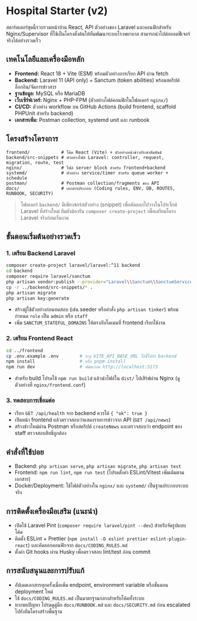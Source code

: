 ﻿# Hospital Starter (v2)

สตาร์ตเตอร์ชุดนี้รวบรวมหน้าบ้าน React, API ตัวอย่างของ Laravel และคอนฟิกสำหรับ Nginx/Supervisor ที่ใช้เป็นโครงตั้งต้นให้ทีมพัฒนาระบบโรงพยาบาล สามารถนำไปต่อยอดฟีเจอร์จริงได้อย่างรวดเร็ว

## เทคโนโลยีและเครื่องมือหลัก
- **Frontend:** React 18 + Vite (ESM) พร้อมตัวอย่างการเรียก API ผ่าน fetch
- **Backend:** Laravel 11 (API only) + Sanctum (token abilities) พร้อมสคริปต์ล็อกอิน/จัดการข่าวสาร
- **ฐานข้อมูล:** MySQL หรือ MariaDB
- **เว็บเซิร์ฟเวอร์:** Nginx + PHP-FPM (ตัวอย่างไฟล์คอนฟิกในโฟลเดอร์ `nginx/`)
- **CI/CD:** ตัวอย่าง workflow บน GitHub Actions (build frontend, scaffold PHPUnit สำหรับ backend)
- **เอกสารเพิ่ม:** Postman collection, systemd unit และ runbook

## โครงสร้างโครงการ
```
frontend/            # โค้ด React (Vite) + ตัวอย่างหน้าข่าวประชาสัมพันธ์
backend/src-snippets # ตัวอย่างไฟล์ Laravel: controller, request, migration, route, test
nginx/               # ไฟล์ server block สำหรับ frontend+backend
systemd/             # ตัวอย่าง service/timer สำหรับ queue worker + schedule
postman/             # Postman collection/fragments ของ API
docs/                # เอกสารประกอบ (Coding rules, ENV, DB, ROUTES, RUNBOOK, SECURITY)
```

> โฟลเดอร์ `backend/` มีเพียงซอร์สตัวอย่าง (snippet) เพื่อคัดลอกไปวางในโปรเจ็กต์ Laravel ที่สร้างใหม่ ทีมยังต้องรัน `composer create-project` เพื่อเตรียมโครง Laravel จริงก่อนเริ่มงาน

## ขั้นตอนเริ่มต้นอย่างรวดเร็ว

### 1. เตรียม Backend Laravel
```bash
composer create-project laravel/laravel:^11 backend
cd backend
composer require laravel/sanctum
php artisan vendor:publish --provider="Laravel\\Sanctum\\SanctumServiceProvider"
cp -r ../backend/src-snippets/* .
php artisan migrate
php artisan key:generate
```
- สร้างผู้ใช้ตัวอย่างก่อนทดสอบ (เช่น seeder หรือคำสั่ง `php artisan tinker`) พร้อมกำหนด `role` เป็น `admin` หรือ `staff`
- เพิ่ม `SANCTUM_STATEFUL_DOMAINS` ให้ตรงกับโดเมนที่ frontend เรียกใช้งาน

### 2. เตรียม Frontend React
```bash
cd ../frontend
cp .env.example .env        # ระบุ VITE_API_BASE_URL ให้ชี้ไปยัง backend
npm install                 # หรือ pnpm install
npm run dev                 # พัฒนาบน http://localhost:5173
```
- สำหรับ build โปรดใช้ `npm run build` แล้วนำไฟล์ใน `dist/` ไปเสิร์ฟผ่าน Nginx (ดูตัวอย่างที่ `nginx/frontend.conf`)

### 3. ทดสอบการเชื่อมต่อ
- เรียก `GET /api/health` จาก backend ควรได้ `{ "ok": true }`
- เปิดหน้า frontend แล้วตรวจสอบว่าแสดงรายการข่าวจาก API (`GET /api/news`)
- สร้างข่าวใหม่ผ่าน Postman หรือสคริปต์ `createNews` และตรวจสอบว่า endpoint ของ staff ตรวจสอบสิทธิ์ถูกต้อง

## คำสั่งที่ใช้บ่อย
- Backend: `php artisan serve`, `php artisan migrate`, `php artisan test`
- Frontend: `npm run lint`, `npm run test` (โปรดตั้งค่า ESLint/Vitest เพิ่มเติมตามเอกสาร)
- Docker/Deployment: ใช้ไฟล์ตัวอย่างใน `nginx/` และ `systemd/` เป็นฐานประกอบระบบจริง

## การติดตั้งเครื่องมือเสริม (แนะนำ)
- เปิดใช้ Laravel Pint (`composer require laravel/pint --dev`) สำหรับจัดรูปแบบโค้ด
- ติดตั้ง ESLint + Prettier (`npm install -D eslint prettier eslint-plugin-react`) และคัดลอกคอนฟิกจาก `docs/CODING_RULES.md`
- ตั้งค่า Git hooks ผ่าน Husky เพื่อตรวจสอบ lint/test ก่อน commit

## การสนับสนุนและการปรับแก้
- อัปเดตเอกสารทุกครั้งเมื่อเพิ่ม endpoint, environment variable หรือขั้นตอน deployment ใหม่
- ใช้ `docs/CODING_RULES.md` เป็นมาตรฐานกลางสำหรับโค้ดทั้งระบบ
- หากพบปัญหา โปรดดูคู่มือ `docs/RUNBOOK.md` และ `docs/SECURITY.md` ก่อน escalated ไปยังทีมโครงสร้างพื้นฐาน
